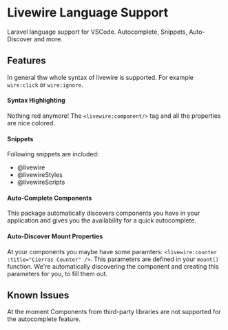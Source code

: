 # Livewire Language Support
Laravel language support for VSCode. Autocomplete, Snippets, Auto-Discover and more.

## Features

In general thw whole syntax of livewire is supported. For example `wire:click` or `wire:ignore`.

#### Syntax Highlighting
Nothing red anymore! The `<livewire:component/>` tag and all the properties are nice colored.

#### Snippets
Following snippets are included:
- @livewire
- @livewireStyles
- @livewireScripts

#### Auto-Complete Components
This package automatically discovers components you have in your application and gives you the availability for a quick autocomplete.

#### Auto-Discover Mount Properties
At your components you maybe have some paramters: `<livewire:counter :title="Cierras Counter" />`. This parameters are defined in your `mount()` function. We're automatically discovering the component and creating this parameters for you, to fill them out.


## Known Issues

At the moment Components from third-party libraries are not supported for the autocomplete feature.
